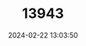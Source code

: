 ---
title: "13943"
category: "Murina leucogaster"
draft: false
date: 2024-02-22 13:03:50
languages:
  English: ["Greater Tube-nosed Bat", "Rufous Tube-nosed Bat"]
---